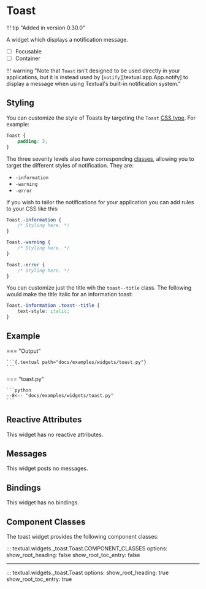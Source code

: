 # Toast

!!! tip "Added in version 0.30.0"

A widget which displays a notification message.

- [ ] Focusable
- [ ] Container

!!! warning "Note that `Toast` isn't designed to be used directly in your applications, but it is instead used by [`notify`][textual.app.App.notify] to display a message when using Textual's built-in notification system."

## Styling

You can customize the style of Toasts by targeting the `Toast` [CSS type](../guide/CSS.md#type-selector).
For example:


```scss
Toast {
    padding: 3;
}
```

The three severity levels also have corresponding
[classes](../guide/CSS.md#class-name-selector), allowing you to target the
different styles of notification. They are:

- `-information`
- `-warning`
- `-error`

If you wish to tailor the notifications for your application you can add
rules to your CSS like this:

```scss
Toast.-information {
    /* Styling here. */
}

Toast.-warning {
    /* Styling here. */
}

Toast.-error {
    /* Styling here. */
}
```

You can customize just the title wih the `toast--title` class.
The following would make the title italic for an information toast:

```scss
Toast.-information .toast--title {
    text-style: italic;
}

```

## Example

=== "Output"

    ```{.textual path="docs/examples/widgets/toast.py"}
    ```

=== "toast.py"

    ```python
    --8<-- "docs/examples/widgets/toast.py"
    ```

## Reactive Attributes

This widget has no reactive attributes.

## Messages

This widget posts no messages.

## Bindings

This widget has no bindings.

## Component Classes

The toast widget provides the following component classes:

::: textual.widgets._toast.Toast.COMPONENT_CLASSES
    options:
      show_root_heading: false
      show_root_toc_entry: false

---

::: textual.widgets._toast.Toast
    options:
      show_root_heading: true
      show_root_toc_entry: true
